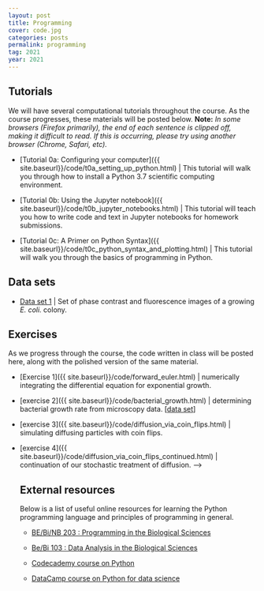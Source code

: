 ```yaml
---
layout: post
title: Programming
cover: code.jpg
categories: posts
permalink: programming
tag: 2021
year: 2021
---
```


## Tutorials
We will have several computational tutorials throughout the course. As the
course progresses, these materials will be posted below. **Note:** *In some
browsers (Firefox primarily), the end of each sentence is clipped off, making
it difficult to read. If this is occurring, please try using another browser
(Chrome, Safari, etc).*

* [Tutorial 0a: Configuring your computer]({{
  site.baseurl}}/code/t0a_setting_up_python.html) \| This tutorial will walk
  you through how to install a Python 3.7 scientific computing environment.

* [Tutorial 0b: Using the Jupyter notebook]({{
  site.baseurl}}/code/t0b_jupyter_notebooks.html) \| This tutorial will teach
  you how to write code and text in Jupyter notebooks for homework submissions.

* [Tutorial 0c: A Primer on Python Syntax]({{
  site.baseurl}}/code/t0c_python_syntax_and_plotting.html) \| This tutorial
  will walk you through the basics of programming in Python.



## Data sets
<!-- Please download the following data sets, unzip them, and place them in your
`bootcamp/data` folder as described in [the setting up Python tutorial]({{
site.baseurl}}/code/t0a_setting_up_python.html). -->

* [Data set 1](http://rpdata.caltech.edu/courses/course_data/ecoli_growth.zip)
  \| Set of phase contrast and fluorescence images of a growing *E. coli.*
  colony.

<!-- * [Data set
  2](http://rpdata.caltech.edu/courses/course_data/lacI_titration.zip) \| A
  large image set of *E. coli* strains with varying copy numbers of the lacI
  repressor molecule. -->

<!-- * [Data set 3](http://rpdata.caltech.edu/courses/course_data/MS2_nuclei.zip) \|
  An image set of 5' and 3' labeled mRNA expressing in a developing
  *Drosophila* embryo. -->

<!-- ## Python utilities
As sometimes syntax can be difficult, we have written a file with a few
functions written in Python that will make some of the in-class exercises less
cumbersome. Please download them below and place them in your root `bootcamp`
folder.

* [pboc_utilities.py]({{ site.baseurl}}/code/pboc_utilities.py) \| Course utilities. -->



## Exercises
As we progress through the course, the code written in class will be posted
here, along with the polished version of the same material.

* [Exercise 1]({{ site.baseurl}}/code/forward_euler.html) \| numerically
   integrating the differential equation for exponential growth. 

* [exercise 2]({{ site.baseurl}}/code/bacterial_growth.html) \| determining
  bacterial growth rate from microscopy data. \[[data
  set](http://rpdata.caltech.edu/courses/course_data/ecoli_growth.zip)\] 
  <!-- \[[in class]({{ site.baseurl}}/code/bacterial_growth_in_class.ipynb)\] -->

* [exercise 3]({{ site.baseurl}}/code/diffusion_via_coin_flips.html) \|
  simulating diffusing particles with coin flips. 

* [exercise 4]({{ site.baseurl}}/code/diffusion_via_coin_flips_continued.html)
  \| continuation of our stochastic treatment of diffusion. -->
  <!-- \[[in class]({{ site.baseurl}}/code/diffusion_via_coin_flips_continued_in_class.html)\]

<!-- * [exercise 5]({{ site.baseurl}}/code/diffusion_1d_and_frap.html) \|
  numerically solving the master equation for diffusion.  -->
  <!-- \[[in class]({{ site.baseurl}}/code/diffusion_1d_and_frap_in_class.html)\] -->
  
<!-- * [exercise 9]({{ site.baseurl}}/code/laci_titration_day3.html) \| completed
  gene expression project, analyzing the effect of laci titration and comparing
  it to the theory.  \[[data
  set](http://rpdata.caltech.edu/courses/course_data/laci_titration.zip)\]
  \[[in class]({{ site.baseurl}}/code/lacI_titration_day3_in_class.html)\] -->

<!-- * [Exercise 6]({{ site.baseurl}}/code/gene_expression_master_equation.html) \|
  Solving the master equation for constitutive gene expression.  -->
  <!-- \[[In class]({{ site.baseurl}}/code/gene_expression_master_equation_in_class.html)\] -->

<!-- * [Exercise 7]({{ site.baseurl}}/code/taylor_series.html) \| Plotting Taylor
  series approximations for increasing number of terms. -->
  <!-- \[[In class]({{ site.baseurl}}/code/taylor_series_in_class.html)\] -->

<!-- * [Exercise 8] \| Simulating the Buri experiment as an illustration of genetic
  drift.  -->
  <!-- \[[In class]({{ site.baseurl}}/code/genetic_drift_in_class.html)\] -->

<!-- * [Exercise 9]({{ site.baseurl}}/code/lacI_titration_day3.html) \| Completed
  gene expression project, analyzing the effect of LacI titration and comparing
  it to the theory.  \[[Data
  set](http://rpdata.caltech.edu/courses/course_data/lacI_titration.zip)\] -->
  <!-- \[[In class]({{ site.baseurl}}/code/lacI_titration_day3_in_class.html)\] -->

<!-- * [Exercise 10]({{ site.baseurl}}/code/central_limit_theorem.html) \|
  Illustrating The Central Limit Theorem computationally.  -->
  <!-- \[[In class]({{ site.baseurl}}/code/central_limit_theorem_in_class.html)\] -->

<!-- * [Exercise 11]({{ site.baseurl}}/code/inferring_p_heads.html) \| Using
  Bayesian inference to predict the probability of getting heads on an unfair
  coin. -->

<!-- * [Exercise 12] \| Plotting the probability of the states in the MWC model for
  increasing ligand concentration.  -->
  <!-- \[[In class]({{ site.baseurl}}/code/plotting_allosteric_states_in_class.html)\] -->

<!-- * [Exercise 13]({{ site.baseurl}}/code/fly_elongation_rate.html) \| Analysis of
  the MS2 constructs to find rate of transcription in fruit flies.  -->
  <!-- \[[In class]({{ site.baseurl}}/code/fly_elongation_rate_in_class.html)\] -->


## External resources
Below is a list of useful online resources for learning the Python programming
language and principles of programming in general.

* [BE/Bi/NB 203 : Programming in the Biological
  Sciences](http://justinbois.github.io/bootcamp/2020/)

* [Be/Bi 103 : Data Analysis in the Biological
  Sciences](http://www.bebi103.caltech.edu)

* [Codecademy course on Python](https://www.codecademy.com/learn/python)

* [DataCamp course on Python for data
  science](https://www.datacamp.com/courses/intro-to-python-for-data-science)
